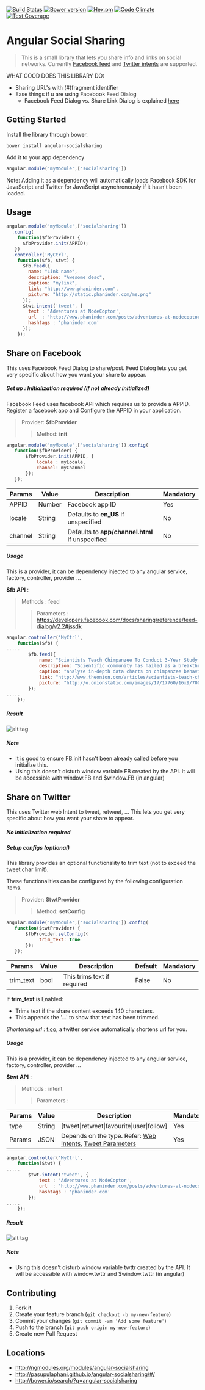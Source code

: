 [![Build Status](https://secure.travis-ci.org/pasupulaphani/angular-socialsharing.png?branch=master)](http://travis-ci.org/pasupulaphani/angular-socialsharing) [![Bower version](https://badge.fury.io/bo/angular-socialsharing.svg)](http://badge.fury.io/bo/angular-socialsharing) [![Hex.pm](http://img.shields.io/hexpm/l/plug.svg)]() [![Code Climate](https://codeclimate.com/github/pasupulaphani/angular-socialsharing/badges/gpa.svg)](https://codeclimate.com/github/pasupulaphani/angular-socialsharing) [![Test Coverage](https://codeclimate.com/github/pasupulaphani/angular-socialsharing/badges/coverage.svg)](https://codeclimate.com/github/pasupulaphani/angular-socialsharing)

Angular Social Sharing
=========
> This is a small library that lets you share info and links on social networks. Currently [Facebook feed](https://developers.facebook.com/docs/sharing/reference/feed-dialog/v2.2) and [Twitter intents](https://dev.twitter.com/web/intents) are supported.

WHAT GOOD DOES THIS LIBRARY DO:
* Sharing URL's with (#)fragment identifier
* Ease things if u are using Facebook Feed Dialog
  - Facebook Feed Dialog vs. Share Link Dialog is explained [here](http://www.local-pc-guy.com/web-dev/facebook-feed-dialog-vs-share-link-dialog)

Getting Started
-----
Install the library through bower.
```js
bower install angular-socialsharing
```

Add it to your app dependency
```js
angular.module('myModule',['socialsharing'])
```

Note: Adding it as a dependency will automatically loads Facebook SDK for JavaScript and Twitter for JavaScript asynchronously if it hasn't been loaded.

## Usage
```js
angular.module('myModule',['socialsharing'])
  .config(
    function($fbProvider) {
      $fbProvider.init(APPID);
   })
  .controller('MyCtrl',
    function($fb, $twt) {
      $fb.feed({
        name: "Link name",
        description: "Awesome desc",
        caption: "mylink",
        link: "http://www.phaninder.com",
        picture: "http://static.phaninder.com/me.png"
      });
      $twt.intent('tweet', {
        text : 'Adventures at NodeCoptor',
        url  : 'http://www.phaninder.com/posts/adventures-at-nodecoptor/',
        hashtags : 'phaninder.com'
      });
    });
```


Share on Facebook
-----
This uses Facebook Feed Dialog to share/post. Feed Dialog lets you get very specific about how you want your share to appear. 

##### Set up : Initialization required (if not already initialized)

Facebook Feed uses facebook API which requires us to provide a APPID. Register a facebook app and Configure the APPID in your application.

> Provider: **$fbProvider**
>> Method: **init**


```js
angular.module('myModule',['socialsharing']).config(
   function($fbProvider) {
       $fbProvider.init(APPID, {
           locale : myLocale,
           channel: myChannel
       });
   });
```


| Params  | Value    | Description        |  Mandatory  |
| ------- | -------- | -------------------|-------------|
| APPID   | Number   | Facebook app ID    |  Yes        |
| locale  | String   | Defaults to **en_US** if unspecified |  No |
| channel | String   | Defaults to **app/channel.html** if unspecified | No |


##### Usage

This is a provider, it can be dependency injected to any angular service, factory, controller, provider ...

**$fb API** :
> Methods : feed
>> Parameters : https://developers.facebook.com/docs/sharing/reference/feed-dialog/v2.2#jssdk

```js
angular.controller('MyCtrl',
    function($fb) {
.....
        $fb.feed({
            name: "Scientists Teach Chimpanzee To Conduct 3-Year Study On Primates",
            description: "Scientific community has hailed as a breakthrough achievement, zoologists have succeeded for the first time ever in training a chimpanzee to carry out a rigorous three-year study of primate behavior.",
            caption: "analyze in-depth data charts on chimpanzee behavior.",
            link: "http://www.theonion.com/articles/scientists-teach-chimpanzee-to-conduct-3year-study,29195/",
            picture: "http://o.onionstatic.com/images/17/17760/16x9/700.jpg?7494"
        });
.....
    });
```


##### Result
![alt tag](https://github.com/pasupulaphani/angular-socialsharing/blob/master/static/fbFeed.png?raw=true)


##### Note
- It is good to ensure FB.init hasn't been already called before you initialize this.
- Using this doesn't disturb window variable FB created by the API. It will be accessible with window.FB and $window.FB (in angular)


Share on Twitter
-----
This uses Twitter web Intent to tweet, retweet, ... This lets you get very specific about how you want your share to appear.


##### No initialization required

##### Setup configs (optional)

This library provides an optional functionality to trim text (not to exceed the tweet char limit).

These functionalities can be configured by the following configuration items.

> Provider: **$twtProvider**
>> Method: **setConfig**


```js
angular.module('myModule',['socialsharing']).config(
   function($twtProvider) {
       $fbProvider.setConfig({
            trim_text: true
       });
   });
```


| Params     | Value | Description      | Default |  Mandatory  |
| ---------- | ------| -----------------|---------|--------|
| trim_text  | bool  | This trims text if required| False   | No |

If **trim_text** is Enabled:
- Trims text if the share content exceeds 140 charecters.
- This appends the '...' to show that text has been trimmed.

*Shortening url* : [t.co](https://support.twitter.com/articles/109623), a twitter service automatically shortens url for you.

##### Usage

This is a provider, it can be dependency injected to any angular service, factory, controller, provider ...


**$twt API** :
> Methods : intent
>> Parameters :


| Params  | Value | Description                          |  Mandatory  |
| ------- | ------| -------------------------------------|--------|
| type    | String| [tweet\|retweet\|favourite\|user\|follow] | Yes |
| Params  | JSON  | Depends on the type. Refer: [Web Intents][], [Tweet Parameters][] | Yes |

[Web Intents]: https://dev.twitter.com/web/intents
[Tweet Parameters]: https://dev.twitter.com/web/tweet-button/parameters

```js
angular.controller('MyCtrl',
    function($twt) {
.....
        $twt.intent('tweet', {
            text : 'Adventures at NodeCoptor',
            url  : 'http://www.phaninder.com/posts/adventures-at-nodecoptor/',
            hashtags : 'phaninder.com'
        });
.....
    });
```

##### Result
![alt tag](https://github.com/pasupulaphani/angular-socialsharing/blob/master/static/twtIntent.png?raw=true)

##### Note
- Using this doesn't disturb window variable twttr created by the API. It will be accessible with window.twttr and $window.twttr (in angular)

## Contributing

1. Fork it
2. Create your feature branch (`git checkout -b my-new-feature`)
3. Commit your changes (`git commit -am 'Add some feature'`)
4. Push to the branch (`git push origin my-new-feature`)
5. Create new Pull Request

## Locations
- http://ngmodules.org/modules/angular-socialsharing
- http://pasupulaphani.github.io/angular-socialsharing/#/
- http://bower.io/search/?q=angular-socialsharing
